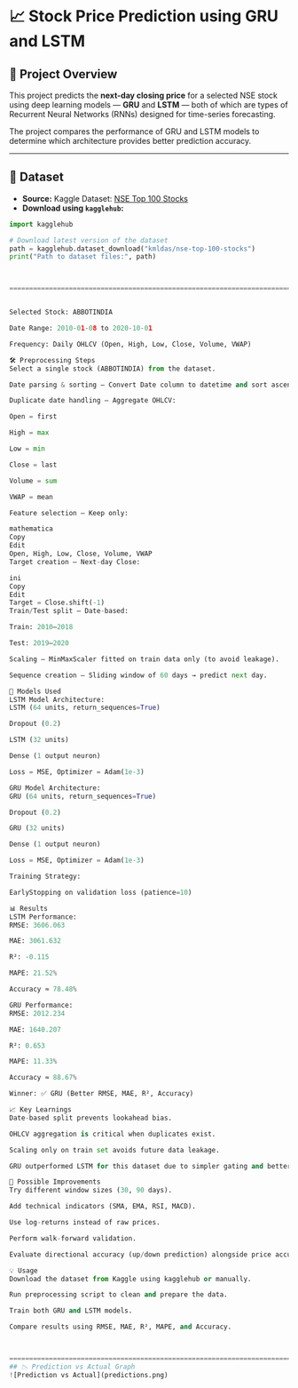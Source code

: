 # 📈 Stock Price Prediction using GRU and LSTM

## 📌 Project Overview
This project predicts the **next-day closing price** for a selected NSE stock using deep learning models — **GRU** and **LSTM** — both of which are types of Recurrent Neural Networks (RNNs) designed for time-series forecasting.

The project compares the performance of GRU and LSTM models to determine which architecture provides better prediction accuracy.

---

## 📂 Dataset
- **Source:** Kaggle Dataset: [NSE Top 100 Stocks](https://www.kaggle.com/datasets/kmldas/nse-top-100-stocks)
- **Download using `kagglehub`:**
```python
import kagglehub

# Download latest version of the dataset
path = kagglehub.dataset_download("kmldas/nse-top-100-stocks")
print("Path to dataset files:", path)



=================================================================================================================================


Selected Stock: ABBOTINDIA

Date Range: 2010-01-08 to 2020-10-01

Frequency: Daily OHLCV (Open, High, Low, Close, Volume, VWAP)

🛠 Preprocessing Steps
Select a single stock (ABBOTINDIA) from the dataset.

Date parsing & sorting — Convert Date column to datetime and sort ascending.

Duplicate date handling — Aggregate OHLCV:

Open = first

High = max

Low = min

Close = last

Volume = sum

VWAP = mean

Feature selection — Keep only:

mathematica
Copy
Edit
Open, High, Low, Close, Volume, VWAP
Target creation — Next-day Close:

ini
Copy
Edit
Target = Close.shift(-1)
Train/Test split — Date-based:

Train: 2010–2018

Test: 2019–2020

Scaling — MinMaxScaler fitted on train data only (to avoid leakage).

Sequence creation — Sliding window of 60 days → predict next day.

🤖 Models Used
LSTM Model Architecture:
LSTM (64 units, return_sequences=True)

Dropout (0.2)

LSTM (32 units)

Dense (1 output neuron)

Loss = MSE, Optimizer = Adam(1e-3)

GRU Model Architecture:
GRU (64 units, return_sequences=True)

Dropout (0.2)

GRU (32 units)

Dense (1 output neuron)

Loss = MSE, Optimizer = Adam(1e-3)

Training Strategy:

EarlyStopping on validation loss (patience=10)

📊 Results
LSTM Performance:
RMSE: 3606.063

MAE: 3061.632

R²: -0.115

MAPE: 21.52%

Accuracy ≈ 78.48%

GRU Performance:
RMSE: 2012.234

MAE: 1640.207

R²: 0.653

MAPE: 11.33%

Accuracy ≈ 88.67%

Winner: ✅ GRU (Better RMSE, MAE, R², Accuracy)

📈 Key Learnings
Date-based split prevents lookahead bias.

OHLCV aggregation is critical when duplicates exist.

Scaling only on train set avoids future data leakage.

GRU outperformed LSTM for this dataset due to simpler gating and better convergence.

🚀 Possible Improvements
Try different window sizes (30, 90 days).

Add technical indicators (SMA, EMA, RSI, MACD).

Use log-returns instead of raw prices.

Perform walk-forward validation.

Evaluate directional accuracy (up/down prediction) alongside price accuracy.

💡 Usage
Download the dataset from Kaggle using kagglehub or manually.

Run preprocessing script to clean and prepare the data.

Train both GRU and LSTM models.

Compare results using RMSE, MAE, R², MAPE, and Accuracy.



============================================================================================
## 📉 Prediction vs Actual Graph
![Prediction vs Actual](predictions.png)


